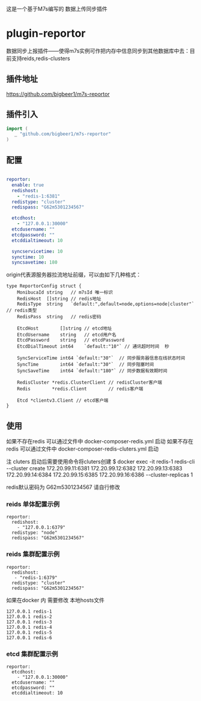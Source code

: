 这是一个基于M7s编写的  数据上传同步插件

# plugin-reportor
数据同步上报插件——使得m7s实例可作把内存中信息同步到其他数据库中去：目前支持reids,redis-clusters



## 插件地址
https://github.com/bigbeer1/m7s-reportor

## 插件引入

```go
import (
   _ "github.com/bigbeer1/m7s-reportor"
)
```

## 配置

```yaml

reportor:
  enable: true
  redishost:
    - "redis-1:6381"
  redistype: "cluster"
  redispass: "G62m5301234567"

  etcdhost:
    - "127.0.0.1:30000"
  etcdusername: ""
  etcdpassword: ""
  etcddialtimeout: 10

  syncservicetime: 10
  synctime: 10
  syncsavetime: 180

```

origin代表源服务器拉流地址前缀，可以由如下几种格式：
```
type ReportorConfig struct {
    MonibucaId string   // m7sId 唯一标识
    RedisHost  []string // redis地址
    RedisType  string   `default:",default=node,options=node|cluster"` // redis类型
    RedisPass  string   // redis密码

    EtcdHost        []string // etcd地址
    EtcdUsername    string   // etcd用户名
    EtcdPassword    string   // etcdPassword
    EtcdDialTimeout int64    `default:"10"` // 通讯超时时间  秒

    SyncServiceTime int64 `default:"30"`  // 同步服务器信息在线状态时间
    SyncTime        int64 `default:"30"`  // 同步阻塞时间
    SyncSaveTime    int64 `default:"180"` // 同步数据有效期时间

    RedisCluster *redis.ClusterClient // redisCluster客户端
    Redis        *redis.Client        // redis客户端

    Etcd *clientv3.Client // etcd客户端
}
```

## 使用

如果不存在redis  可以通过文件中 docker-composer-redis.yml  启动
如果不存在redis  可以通过文件中 docker-composer-redis-cluters.yml  启动

注 cluters 启动后需要使用命令将cluters创建
$ docker exec -it redis-1 redis-cli --cluster create 172.20.99.11:6381 172.20.99.12:6382 172.20.99.13:6383 172.20.99.14:6384 172.20.99.15:6385 172.20.99.16:6386 --cluster-replicas 1


redis默认密码为 G62m5301234567  请自行修改

### reids 单体配置示例
```
reportor:
  redishost: 
    - "127.0.0.1:6379"
  redistype: "node"
  redispass: "G62m5301234567"
```


### reids 集群配置示例
```
reportor:
  redishost: 
   - "redis-1:6379"
  redistype: "cluster"
  redispass: "G62m5301234567"
```
如果在docker 内 需要修改 本地hosts文件  

```
127.0.0.1 redis-1
127.0.0.1 redis-2
127.0.0.1 redis-3
127.0.0.1 redis-4
127.0.0.1 redis-5
127.0.0.1 redis-6
```


### etcd 集群配置示例
```
reportor:
  etcdhost:
    - "127.0.0.1:30000"
  etcdusername: ""
  etcdpassword: ""
  etcddialtimeout: 10
```
